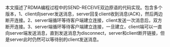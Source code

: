 本文描述了RDMA编程过程中的SEND-RECEIVE双边原语的代码实现。包含多个版本，1、client向server发送消息，server回复client收到消息(ACK)，然后两边断开连接。2、server端循环等待客户端建立连接，client发送一次消息后，双方断开连接。3、server端循环等待客户端建立连接，一旦建立，client端可以一直向server端发送消息，直到发送消息为disconnect，server和client断开链接，但是server此时仍然可以等待别的client发送消息。
